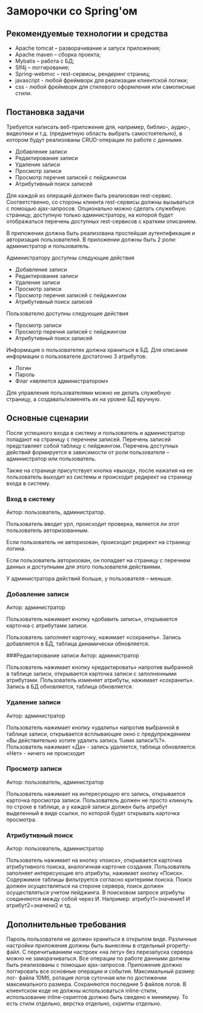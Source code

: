 # Заморочки со Spring'ом

## Рекомендуемые технологии и средства
- Apache tomcat – разворачивание и запуск приложения;
- Apache maven – сборка проекта;
- Mybatis – работа с БД;
- Slf4j – логгирование;
- Spring-webmvc – rest-сервисы, рендеринг страниц;
- javascript - любой фреймворк для реализации клиентской логики;
- css - любой фреймворк для стилевого оформления или самописные стили.

## Постановка задачи
Требуется написать веб-приложение для, например, библио-, аудио-, видеотеки и т.д.
(предметную область выбрать самостоятельно), в котором будут реализованы CRUD-операции по
работе с данными.
- Добавление записи
- Редактирование записи
- Удаление записи
- Просмотр записи
- Просмотр перечня записей с пейджингом
- Атрибутивный поиск записей

Для каждой из операций должен быть реализован rest-сервис. Соответственно, со стороны
клиента rest-сервисы должны вызываться с помощью ajax-запросов. Опционально можно сделать
служебную страницу, доступную только администратору, на которой будет отображаться
перечень доступных rest-сервисов с кратким описанием.

В приложении должна быть реализована простейшая аутентификация и авторизация
пользователей. В приложении должны быть 2 роли: администратор и пользователь.

Администратору доступны следующие действия

- Добавление записи
- Редактирование записи
- Удаление записи
- Просмотр записи
- Просмотр перечня записей с пейджингом
- Атрибутивный поиск записей

Пользователю доступны следующие действия

- Просмотр записи
- Просмотр перечня записей с пейджингом
- Атрибутивный поиск записей

Информация о пользователях должна храниться в БД. Для описания информации о пользователе
достаточно 3 атрибутов:

- Логин
- Пароль
- Флаг «является администратором»

Для управления пользователями можно не делать служебную страницу, а создавать/изменять их
на уровне БД вручную.

## Основные сценарии
После успешного входа в систему и пользователь и администратор попадают на страницу с
перечнем записей. Перечень записей представляет собой таблицу с пейджингом. Перечень
доступных действий формируется в зависимости от роли пользователя – администратор или
пользователь.

Также на странице присутствует кнопка «выход», после нажатия на ее пользователь выходит из
системы и происходит редирект на страницу входа в систему.

### Вход в систему
Актор: пользователь, администратор.

Пользователь вводит урл, происходит проверка, является ли этот пользователь авторизованным.

Если пользователь не авторизован, происходит редирект на страницу логина.

Если пользователь авторизован, он попадает на страницу с перечнем данных и доступными для этого пользователя действиями.

У администратора действий больше, у пользователя – меньше.

### Добавление записи
Актор: администратор

Пользователь нажимает кнопку «добавить запись», открывается карточка с атрибутами записи.

Пользователь заполняет карточку, нажимает «сохранить». Запись добавляется в БД, таблица динамически обновляется.

###Редактирование записи
Актор: администратор

Пользователь нажимает кнопку «редактировать» напротив выбранной в таблице записи, 
открывается карточка записи с заполненными атрибутами. Пользователь изменяет атрибуты, нажимает «сохранить». 
Запись в БД обновляется, таблица обновляется.

### Удаление записи
Актор: администратор

Пользователь нажимает кнопку «удалить» напротив выбранной в таблице записи, открывается
всплывающее окно с предупреждением «Вы действительно хотите удалить запись %имя
записи%?». Пользователь нажимает «Да» - запись удаляется, таблица обновляется. «Нет» - ничего
не происходит

### Просмотр записи
Актор: пользователь, администратор

Пользователь нажимает на интересующую его запись, открывается карточка просмотра записи.
Пользователь должен не просто кликнуть по строке в таблице, а у каждой записи должен быть
атрибут выделенный в виде ссылки, по которой будет открывать карточка просмотра.

### Атрибутивный поиск
Актор: пользователь, администратор

Пользователь нажимает на кнопку «поиск», открывается карточка атрибутивного поиска,
аналогичная карточке создания. Пользователь заполняет интересующие его атрибуты, нажимает
кнопку «Поиск». Содержимое таблицы фильтруется согласно критериям поиска.
Поиск должен осуществляться на стороне сервера, поиск должен осуществляться учетом
пейджинга. В поисковом запросе атрибуты соединяются между собой через И. Например:
атрибут1=значение1 И атрибут2=значени2 и тд.


## Дополнительные требования
Пароль пользователя не должен храниться в открытом виде.
Различные настройки приложения должны быть вынесены в отдельный property-файл. С
перечитыванием настроек «на лету» без перезапуска сервера можно не заморачиваться.
Все операции по работе данными должны быть реализованы с помощью ajax-запросов.
Приложение должно логгировать все основные операции и события. Максимальный размер лог-
файла 10Мб, ротация логов суточная или по достижении максимального размера. Сохраняются
последние 5 файлов логов.
В клиентском коде не должны использоваться inline-стили, использование inline-скриптов должно
быть сведено к минимуму. То есть стили отдельно, верстка отдельно, скрипты отдельно.